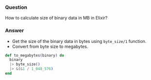 ### Question
How to calculate size of binary data in MB in Elixir?


### Answer

- Get the size of the binary data in bytes using `byte_size/1` function.
- Convert from byte size to megabytes.

```elixir
def to_megabytes(binary) do
  binary
  |> byte_size()
  |> &(&1 / 1_048_576)
end
```